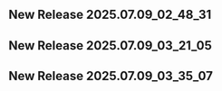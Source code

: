 ## New Release 2025.07.09_02_48_31
## New Release 2025.07.09_03_21_05
## New Release 2025.07.09_03_35_07
